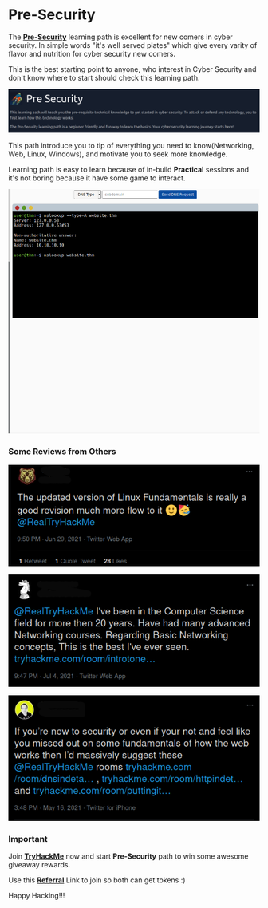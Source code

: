 Pre-Security
============


The [**Pre-Security**](https://tryhackme.com/paths) learning path is excellent for new comers in cyber security. In simple words "it's well served plates" which give every varity of flavor and nutrition for cyber security new comers.

This is the best starting point to anyone, who interest in Cyber Security and don't know where to start should check this learning path.

![](/Images/pre-security/pre1.png)

This path introduce you to tip of everything you need to know(Networking, Web, Linux, Windows), and motivate you to seek more knowledge.

Learning path is easy to learn because of in-build **Practical** sessions and it's not boring because it have some game to interact.

![](/Images/pre-security/pre2.png)


### Some Reviews from Others

![](/Images/pre-security/pre3.png)


![](/Images/pre-security/pre4.png)


![](/Images/pre-security/pre5.png)


### Important 

Join [**TryHackMe**](https://tryhackme.com/) now and start **Pre-Security** path to win some awesome giveaway rewards.

Use this [**Referral**](https://tryhackme.com/signup?referrer=8c25871c1d9e2d72cc5b0b5eca10bb5206febd5b) Link to join so both can get tokens :)

Happy Hacking!!!
